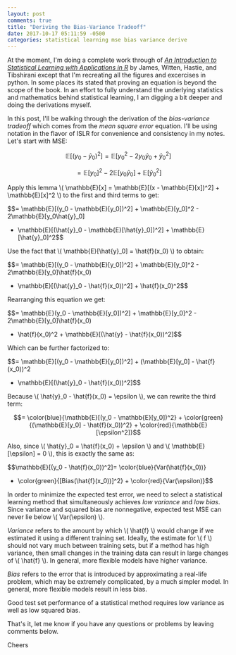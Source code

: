 ```yaml
---
layout: post
comments: true
title: "Deriving the Bias-Variance Tradeoff"
date: 2017-10-17 05:11:59 -0500
categories: statistical learning mse bias variance derive
---
```


At the moment, I'm doing a complete work through of [*An Introduction to
  Statistical Learning with Applications in R*](http://www-bcf.usc.edu/~gareth/ISL/)
  by James, Witten, Hastie, and Tibshirani except that I'm recreating all the
  figures and excercises in python. In some places its stated that proving an
  equation is beyond the scope of the book. In an effort to fully understand
  the underlying statistics and mathematics behind statistical learning, I am
  digging a bit deeper and doing the derivations myself.

In this post, I'll be walking through the derivation of the *bias-variance tradeoff*
  which comes from the *mean square error* equation. I'll be using notation
  in the flavor of ISLR for convenience and consistency in my notes. Let's start
  with MSE:  

$$\mathbb{E}[(y_0 - \hat{y}_0)^2] = \mathbb{E}[y_0^2 - 2y_0\hat{y}_0 + \hat{y}_0^2]$$  

$$= \mathbb{E}[y_0]^2 - 2\mathbb{E}[y_0\hat{y}_0] + \mathbb{E}[\hat{y}_0^2]$$  

Apply this lemma \\( \mathbb{E}[x] = \mathbb{E}[(x - \mathbb{E}[x])^2] + \mathbb{E}[x]^2 \\)
  to the first and third terms to get:  

$$= \mathbb{E}[(y_0 - \mathbb{E}[y_0])^2] + \mathbb{E}[y_0]^2 - 2\mathbb{E}[y_0\hat{y}_0]
+ \mathbb{E}[(\hat{y}_0 - \mathbb{E}[\hat{y}_0])^2] + \mathbb{E}[\hat{y}_0]^2$$  

Use the fact that \\( \mathbb{E}[\hat{y}_0] = \hat{f}(x_0) \\) to obtain:  

$$= \mathbb{E}[(y_0 - \mathbb{E}[y_0])^2] + \mathbb{E}[y_0]^2 - 2\mathbb{E}[y_0]\hat{f}(x_0)
+ \mathbb{E}[(\hat{y}_0 - \hat{f}(x_0))^2] + \hat{f}(x_0)^2$$  

Rearranging this equation we get:  

$$= \mathbb{E}(y_0 - \mathbb{E}[y_0])^2] + \mathbb{E}[y_0]^2 - 2\mathbb{E}[y_0]\hat{f}(x_0)
+ \hat{f}(x_0)^2 + \mathbb{E}[(\hat{y} - \hat{f}(x_0))^2]$$  

Which can be further factorized to:  

$$= \mathbb{E}[(y_0 - \mathbb{E}[y_0])^2] + (\mathbb{E}[y_0] - \hat{f}(x_0))^2
+ \mathbb{E}[(\hat{y}_0 - \hat{f}(x_0))^2]$$  

Because \\( \hat{y}_0 - \hat{f}(x_0) = \epsilon \\), we can rewrite the
  third term:  

$$= \color{blue}{\mathbb{E}[(y_0 - \mathbb{E}[y_0])^2} + \color{green}{(\mathbb{E}[y_0]
    - \hat{f}(x_0))^2} + \color{red}{\mathbb{E}[\epsilon^2]}$$  

Also, since \\( \hat{y}_0 = \hat{f}(x_0) + \epsilon \\) and
  \\( \mathbb{E}[\epsilon] = 0 \\), this is exactly the same as:  

$$\mathbb{E}[(y_0 - \hat{f}(x_0))^2]= \color{blue}{Var(\hat{f}(x_0))}
+ \color{green}{[Bias(\hat{f}(x_0))]^2} + \color{red}{Var(\epsilon)}$$  

In order to minimize the expected test error, we need to select a statistical learning
  method that simultaneously achieves *low variance* and *low bias*. Since variance
  and squared bias are nonnegative, expected test MSE can never lie below
  \\( Var(\epsilon) \\).  

*Variance* refers to the amount by which \\( \hat{f} \\) would change if we
  estimated it using a different training set. Ideally, the estimate for \\( f \\)
  should not vary much between training sets, but if a method has high variance,
  then small changes in the training data can result in large changes of
  \\( \hat{f} \\). In general, more flexible models have higher variance.  

*Bias* refers to the error that is introduced by approximating a real-life problem,
  which may be extremely complicated, by a much simpler model. In general, more flexible
  models result in less bias.  

Good test set performance of a statistical method requires low variance as well
  as low squared bias.

That's it, let me know if you have any questions or problems by leaving
comments below.

Cheers
